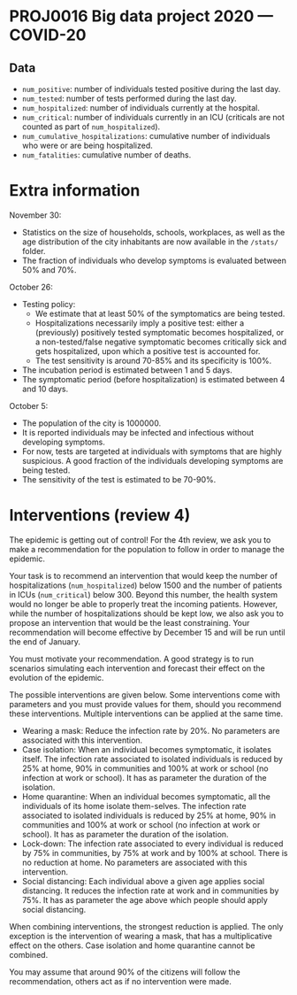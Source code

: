 # PROJ0016 Big data project 2020 — COVID-20

## Data 

- `num_positive`: number of individuals tested positive during the last day. 
- `num_tested`: number of tests performed during the last day. 
- `num_hospitalized`: number of individuals currently at the hospital.
- `num_critical`: number of individuals currently in an ICU (criticals are not counted as part of `num_hospitalized`).
- `num_cumulative_hospitalizations`: cumulative number of individuals who were or are being hospitalized.
- `num_fatalities`: cumulative number of deaths.

# Extra information

November 30:
- Statistics on the size of households, schools, workplaces, as well as the age distribution of the city inhabitants are now available in the `/stats/` folder.
- The fraction of individuals who develop symptoms is evaluated between 50% and 70%.  

October 26:
- Testing policy:
  - We estimate that at least 50% of the symptomatics are being tested. 
  - Hospitalizations necessarily imply a positive test: either a (previously) positively tested symptomatic becomes hospitalized, or a non-tested/false negative symptomatic becomes critically sick and gets hospitalized, upon which a positive test is accounted for.
  - The test sensitivity is around 70-85% and its specificity is 100%.
- The incubation period is estimated between 1 and 5 days.
- The symptomatic period (before hospitalization) is estimated between 4 and 10 days.

October 5:
- The population of the city is 1000000.
- It is reported individuals may be infected and infectious without developing symptoms.
- For now, tests are targeted at individuals with symptoms that are highly suspicious. A good fraction of the individuals developing symptoms are being tested.
- The sensitivity of the test is estimated to be 70-90%.

# Interventions (review 4)

The epidemic is getting out of control! For the 4th review, we ask you to make a recommendation for the population to follow in order to manage the epidemic. 

Your task is to recommend an intervention that would keep the number of hospitalizations (`num_hospitalized`) below 1500 and the number of patients in ICUs (`num_critical`) below 300. Beyond this number, the health system would no longer be able to properly treat the incoming patients. However, while the number of hospitalizations should be kept low, we also ask you to propose an intervention that would be the least constraining. Your recommendation will become effective by December 15 and will be run until the end of January.

You must motivate your recommendation. A good strategy is to run scenarios simulating each intervention and forecast their effect on the evolution of the epidemic.

The possible interventions are given below. Some interventions come with parameters and you must provide values for them, should you recommend these interventions. Multiple interventions can be applied at the same time.

- Wearing a mask: Reduce the infection rate by 20%. No parameters are associated with this intervention.
- Case isolation: When an individual becomes symptomatic, it isolates itself. The infection rate associated to isolated individuals is reduced by 25% at home, 90% in communities and 100% at work or school (no infection at work or school). It has as parameter the duration of the isolation.
- Home quarantine: When an individual becomes symptomatic, all the individuals of its home isolate them-selves. The infection rate associated to isolated individuals is reduced by 25% at home, 90% in communities and 100% at work or school (no infection at work or school). It has as parameter the duration of the isolation.
- Lock-down: The infection rate associated to every individual is reduced by 75% in communities, by 75% at work and by 100% at school. There is no reduction at home. No parameters are associated with this intervention.
- Social distancing: Each individual above a given age applies social distancing. It reduces the infection rate at work and in communities by 75%. It has as parameter the age above which people should apply social distancing.

When combining interventions, the strongest reduction is applied. The only exception is the intervention of wearing a mask, that has a multiplicative effect on the others. Case isolation and home quarantine cannot be combined.

You may assume that around 90% of the citizens will follow the recommendation, others act as if no intervention were made.


